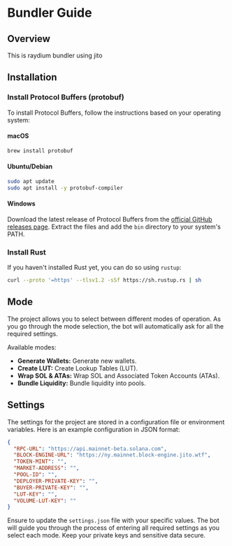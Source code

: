 # Bundler Guide

## Overview
This is raydium bundler using jito

## Installation

### Install Protocol Buffers (protobuf)

To install Protocol Buffers, follow the instructions based on your operating system:

#### macOS

```bash
brew install protobuf
```

#### Ubuntu/Debian

```bash
sudo apt update
sudo apt install -y protobuf-compiler
```

#### Windows

Download the latest release of Protocol Buffers from the [official GitHub releases page](https://github.com/protocolbuffers/protobuf/releases). Extract the files and add the `bin` directory to your system's PATH.

### Install Rust

If you haven't installed Rust yet, you can do so using `rustup`:

```bash
curl --proto '=https' --tlsv1.2 -sSf https://sh.rustup.rs | sh
```

## Mode

The project allows you to select between different modes of operation. As you go through the mode selection, the bot will automatically ask for all the required settings.

Available modes:

- **Generate Wallets:** Generate new wallets.
- **Create LUT:** Create Lookup Tables (LUT).
- **Wrap SOL & ATAs:** Wrap SOL and Associated Token Accounts (ATAs).
- **Bundle Liquidity:** Bundle liquidity into pools.

## Settings

The settings for the project are stored in a configuration file or environment variables. Here is an example configuration in JSON format:

```json
{
  "RPC-URL": "https://api.mainnet-beta.solana.com",
  "BLOCK-ENGINE-URL": "https://ny.mainnet.block-engine.jito.wtf",
  "TOKEN-MINT": "",
  "MARKET-ADDRESS": "",
  "POOL-ID": "",
  "DEPLOYER-PRIVATE-KEY": "",
  "BUYER-PRIVATE-KEY": "",
  "LUT-KEY": "",
  "VOLUME-LUT-KEY": ""
}
```

Ensure to update the `settings.json` file with your specific values. The bot will guide you through the process of entering all required settings as you select each mode. Keep your private keys and sensitive data secure.
